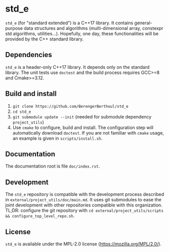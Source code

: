 std_e
=====

`std_e` (for "standard extended") is a C++17 library. It contains general-purpose data structures and algorithms (multi-dimensional array, constexpr std algorithms, utilities...). Hopefully, one day, these functionalities will be provided by the C++ standard library.

## Dependencies ##
`std_e` is a header-only C++17 library. It depends only on the standard library. The unit tests use `doctest` and the build process requires GCC>=8 and Cmake>=3.12.

## Build and install ##
1. `git clone https://github.com/BerengerBerthoul/std_e`
2. `cd std_e`
3. `git submodule update --init` (needed for submodule dependency `project_utils`)
4. Use `cmake` to configure, build and install. The configuration step will automatically download `doctest`. If you are not familiar with `cmake` usage, an example is given in `scripts/install.sh`.

## Documentation ##
The documentation root is file `doc/index.rst`.

## Development ##
The `std_e` repository is compatible with the development process described in `external/project_utils/doc/main.md`. It uses git submodules to ease the joint development with other repositories compatible with this organization. TL;DR: configure the git repository with `cd external/project_utils/scripts && configure_top_level_repo.sh`.

## License ##
`std_e` is available under the MPL-2.0 license (https://mozilla.org/MPL/2.0/).

